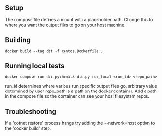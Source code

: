 
## Setup

The compose file defines a mount with a placeholder path. Change this to where you want the output files to go on your host machine.

## Building

```docker build --tag dtt -f centos.Dockerfile . ```

## Running local tests

```docker compose run dtt python3.8 dtt.py run_local <run_id> <repo_path>```

run_id determines where various run specific output files go, arbitrary value determined by user
repo_path is a path on the docker container. Add a path in the compose file so the container can see your host filesystem repos.

## Troubleshooting

If a 'dotnet restore' process hangs try adding the --network=host option to the 'docker build' step.
